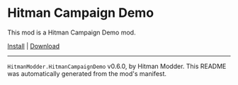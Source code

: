 # Hitman Campaign Demo

This mod is a Hitman Campaign Demo mod.

[Install](https://hitman-resources.netlify.app/smf-install-link/https://github.com/dbierek/HitmanCampaignDemo/releases/latest/download/mod.framework.zip) | [Download](https://github.com/dbierek/HitmanCampaignDemo/releases/latest/download/mod.framework.zip)

---

`HitmanModder.HitmanCampaignDemo` v0.6.0, by Hitman Modder. This README was automatically generated from the mod's manifest.
